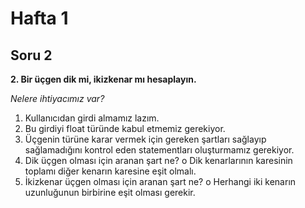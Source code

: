 # Hafta 1
## Soru 2

**2. Bir üçgen dik mi, ikizkenar mı hesaplayın.**

*Nelere ihtiyacımız var?*
1. Kullanıcıdan girdi almamız lazım.
2. Bu girdiyi float türünde kabul etmemiz gerekiyor.
3. Üçgenin türüne karar vermek için gereken şartları sağlayıp sağlamadığını kontrol eden statementları oluşturmamız gerekiyor.
4. Dik üçgen olması için aranan şart ne?
    o Dik kenarlarının karesinin toplamı diğer kenarın karesine eşit olmalı. 
5. İkizkenar üçgen olması için aranan şart ne?
    o Herhangi iki kenarın uzunluğunun birbirine eşit olması gerekir.
